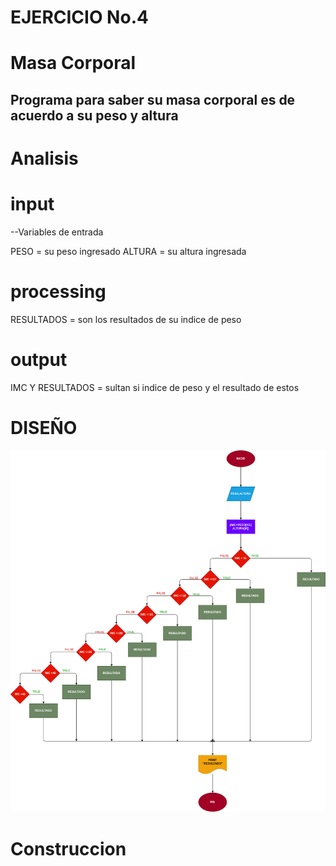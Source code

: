 # EJERCICIO No.4
# Masa Corporal
## Programa para saber su masa corporal es de acuerdo a su peso y altura

# Analisis
# input
--Variables de entrada

PESO = su peso ingresado ALTURA = su altura ingresada

# processing

RESULTADOS = son los resultados de su indice de peso

# output

IMC Y RESULTADOS = sultan si indice de peso y el resultado de estos

# DISEÑO

![diagrama de flujo](diagrama.png "diagrama de flujo")

# Construccion